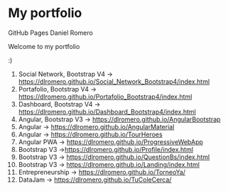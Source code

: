 # My portfolio
GitHub Pages Daniel Romero

Welcome to my portfolio

:)

1. Social Network, Bootstrap V4 -> https://dlromero.github.io/Social_Network_Bootstrap4/index.html
2. Portafolio, Bootstrap V4 -> https://dlromero.github.io/Portafolio_Bootstrap4/index.html
3. Dashboard, Bootstrap V4 -> https://dlromero.github.io/Dashboard_Bootstrap4/index.html
4. Angular, Bootstrap V3 -> https://dlromero.github.io/AngularBootstrap
5. Angular -> https://dlromero.github.io/AngularMaterial
6. Angular -> https://dlromero.github.io/TourHeroes
7. Angular PWA -> https://dlromero.github.io/ProgressiveWebApp
8. Bootstrap V3 ->https://dlromero.github.io/Profile/index.html
9. Bootstrap V3 -> https://dlromero.github.io/QuestionBs/index.html
10. Bootstrap V3 -> https://dlromero.github.io/Landing/index.html
11. Entrepreneurship -> https://dlromero.github.io/TorneoYa/
12. DataJam -> https://dlromero.github.io/TuColeCerca/




